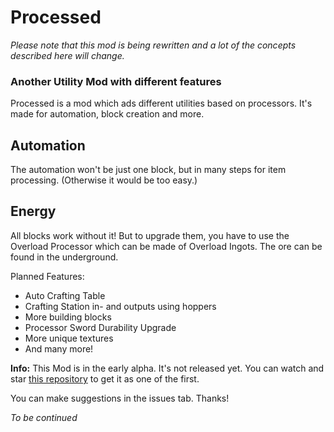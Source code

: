 # Processed

*Please note that this mod is being rewritten and a lot of the concepts described here will change.*
### Another Utility Mod with different features

Processed is a mod which ads different utilities based on processors. It's made for automation, block creation and more. 

## Automation
The automation won't be just one block, but in many steps for item processing. (Otherwise it would be too easy.)

## Energy
All blocks work without it! But to upgrade them, you have to use the Overload Processor which can be made of Overload Ingots. The ore can be found in the underground.

Planned Features:
- Auto Crafting Table
- Crafting Station in- and outputs using hoppers
- More building blocks
- Processor Sword Durability Upgrade
- More unique textures
- And many more!

**Info:** This Mod is in the early alpha. It's not released yet. You can watch and star [this repository](https://github.com/ProcessedMod/Processed) to get it as one of the first.

You can make suggestions in the issues tab. Thanks!

_To be continued_